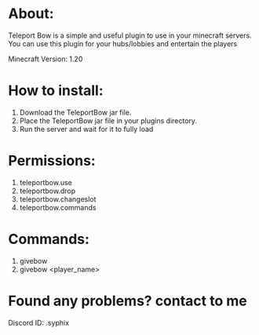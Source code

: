 # About:
Teleport Bow is a simple and useful plugin to use in your minecraft servers. You can use this plugin for your hubs/lobbies and entertain the players

Minecraft Version: 1.20

# How to install: 
1. Download the TeleportBow jar file.
2. Place the TeleportBow jar file in your plugins directory.
3. Run the server and wait for it to fully load

# Permissions:
1. teleportbow.use
2. teleportbow.drop
3. teleportbow.changeslot
4. teleportbow.commands

# Commands:
1. givebow
2. givebow <player_name>

# Found any problems? contact to me
Discord ID: .syphix
